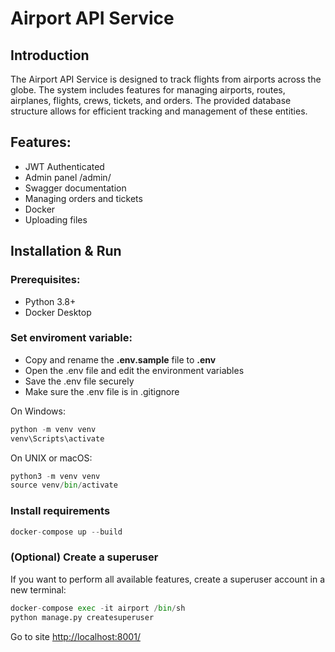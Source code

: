 # Airport API Service
## Introduction
The Airport API Service is designed to track flights from airports across the globe. The system includes features for managing airports, routes, airplanes, flights, crews, tickets, and orders. The provided database structure allows for efficient tracking and management of these entities.

## Features:
* JWT Authenticated
* Admin panel /admin/
* Swagger documentation
* Managing orders and tickets
* Docker
* Uploading files

## Installation & Run

### Prerequisites:
* Python 3.8+
* Docker Desktop

### Set enviroment variable:
- Copy and rename the **.env.sample** file to **.env** 
- Open the .env file and edit the environment variables 
- Save the .env file securely 
- Make sure the .env file is in .gitignore

On Windows:
```python
python -m venv venv 
venv\Scripts\activate
 ```

 On UNIX or macOS:
```python
python3 -m venv venv 
source venv/bin/activate
 ```

### Install requirements 
```python
docker-compose up --build
```

### (Optional) Create a superuser
If you want to perform all available features, create a superuser account in a new terminal:
```python
docker-compose exec -it airport /bin/sh
python manage.py createsuperuser
```

Go to site [http://localhost:8001/](http://localhost:8001/)

